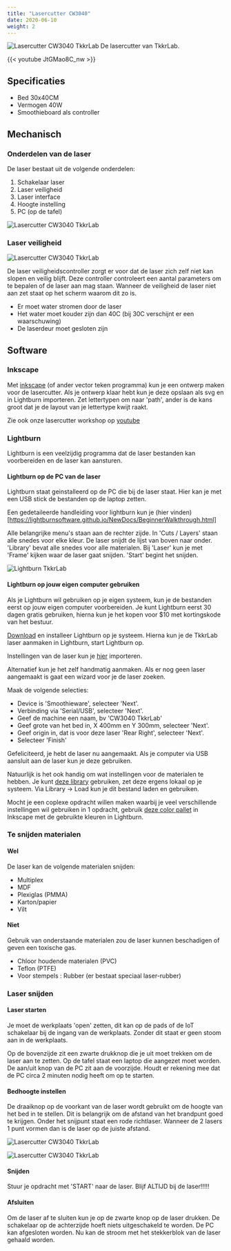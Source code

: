 ```yaml
---
title: "Lasercutter CW3040"
date: 2020-06-10
weight: 2
---
```


![Lasercutter CW3040 TkkrLab](/images/TkkrLab_Laser_Cutter_CW3040.jpg)
De lasercutter van TkkrLab.

{{< youtube JtGMao8C_nw >}}


## Specificaties
 * Bed 30x40CM
 * Vermogen 40W
 * Smoothieboard als controller

## Mechanisch

### Onderdelen van de laser

De laser bestaat uit de volgende onderdelen:

 1. Schakelaar laser
 2. Laser veiligheid
 3. Laser interface
 4. Hoogte instelling
 5. PC (op de tafel)
 
![Lasercutter CW3040 TkkrLab](/images/Laser_overview.png)
 

### Laser veiligheid

![Lasercutter CW3040 TkkrLab](/images/TkkrLab_Laser_Safetycontr.jpg)

De laser veiligheidscontroller zorgt er voor dat de laser zich zelf niet kan slopen en veilig blijft. Deze controller controleert een aantal parameters om te bepalen of de laser aan mag staan. Wanneer de veiligheid de laser niet aan zet staat op het scherm waarom dit zo is. 

 * Er moet water stromen door de laser
 * Het water moet kouder zijn dan 40C (bij 30C verschijnt er een waarschuwing)
 * De laserdeur moet gesloten zijn

## Software

### Inkscape
Met [inkscape](http://inkscape.org/) (of ander vector teken programma) kun je een ontwerp maken voor de lasercutter. Als je ontwerp klaar hebt kun je deze opslaan als svg en in Lightburn importeren. Zet lettertypen om naar 'path', ander is de kans groot dat je de layout van je lettertype kwijt raakt.

Zie ook onze lasercutter workshop op [youtube](https://www.youtube.com/watch?v=JtGMao8C_nw)

### Lightburn

Lightburn is een veelzijdig programma dat de laser bestanden kan voorbereiden en de laser kan aansturen.

#### Lightburn op de PC van de laser

Lightburn staat geinstalleerd op de PC die bij de laser staat. Hier kan je met een USB stick de bestanden op de laptop zetten. 

Een gedetaileerde handleiding voor lightburn kun je (hier vinden)[https://lightburnsoftware.github.io/NewDocs/BeginnerWalkthrough.html]

Alle belangrijke menu's staan aan de rechter zijde. In 'Cuts / Layers' staan alle snedes voor elke kleur. De laser snijdt de lijst van boven naar onder. 'Library' bevat alle snedes voor alle materialen. Bij 'Laser' kun je met 'Frame' kijken waar de laser gaat snijden. 'Start' begint het snijden.

![Lightburn TkkrLab](/images/Lightburn_TkkrLab.png)

#### Lightburn op jouw eigen computer gebruiken

Als je Lightburn wil gebruiken op je eigen systeem, kun je de bestanden eerst op jouw eigen computer voorbereiden. Je kunt Lightburn eerst 30 dagen gratis gebruiken, hierna kun je het kopen voor $10 met kortingskode van het bestuur.

[Download](https://lightburnsoftware.com/pages/trial-version-try-before-you-buy) en installeer Lightburn op je systeem. Hierna kun je de TkkrLab laser aanmaken in Lightburn, start Lightburn op. 

Instellingen van de laser kun je <a href="https://handleidingen.tkkrlab.space/gereedschappen/cw3040.lbdev" download>hier</a> importeren.

Alternatief kun je het zelf handmatig aanmaken. Als er nog geen laser aangemaakt is gaat een wizard voor je de laser zoeken. 

Maak de volgende selecties:

 * Device is 'Smoothieware', selecteer 'Next'.
 * Verbinding via 'Serial/USB', selecteer 'Next'.
 * Geef de machine een naam, bv 'CW3040 TkkrLab'
 * Geef grote van het bed in, X 400mm en Y 300mm, selecteer 'Next'.
 * Geef origin in, dat is voor deze laser 'Rear Right', selecteer 'Next'.
 * Selecteer 'Finish'

Gefeliciteerd, je hebt de laser nu aangemaakt. Als je computer via USB aansluit aan de laser kun je deze gebruiken.

Natuurlijk is het ook handig om wat instellingen voor de materialen te hebben. Je kunt [deze library](/files/tkkrLab_lightburn.zip) gebruiken, zet deze ergens lokaal op je systeem. Via Library -> Load kun je dit bestand laden en gebruiken.

Mocht je een coplexe opdracht willen maken waarbij je veel verschillende instellingen wil gebruiken in 1 opdracht, gebruik [deze color pallet](/files/color_palette_lightburn.zip) in Inkscape met de gebruikte kleuren in Lightburn.

### Te snijden materialen

#### Wel

De laser kan de volgende materialen snijden:

 * Multiplex
 * MDF
 * Plexiglas (PMMA)
 * Karton/papier
 * Vilt

#### Niet
Gebruik van onderstaande materialen zou de laser kunnen beschadigen of geven een toxische gas. 

 * Chloor houdende materialen (PVC)
 * Teflon (PTFE)
 * Voor stempels : Rubber (er bestaat speciaal laser-rubber)

### Laser snijden

#### Laser starten

Je moet de werkplaats 'open' zetten, dit kan op de pads of de IoT schakelaar bij de ingang van de werkplaats. Zonder dit staat er geen stoom aan in de werkplaats.

Op de bovenzijde zit een zwarte drukknop die je uit moet trekken om de laser aan te zetten. Op de tafel staat een laptop die aangezet moet worden. De aan/uit knop van de PC zit aan de voorzijde. Houdt er rekening mee dat de PC circa 2 minuten nodig heeft om op te starten.

#### Bedhoogte instellen

De draaiknop op de voorkant van de laser wordt gebruikt om de hoogte van het bed in te stellen. Dit is belangrijk om de afstand van het brandpunt goed te krijgen. Onder het snijpunt staat een rode richtlaser. Wanneer de 2 lasers 1 punt vormen dan is de laser op de juiste afstand.

![Lasercutter CW3040 TkkrLab](/images/TkkrLab_Laser_spot_fout.jpg)

![Lasercutter CW3040 TkkrLab](/images/TkkrLab_Laser_spot_goed.jpg)

#### Snijden

Stuur je opdracht met 'START' naar de laser. Blijf ALTIJD bij de laser!!!!! 

#### Afsluiten

Om de laser af te sluiten kun je op de zwarte knop op de laser drukken. De schakelaar op de achterzijde hoeft niets uitgeschakeld te worden. De PC kan afgesloten worden. Nu kan de stroom met het stekkerblok van de laser gehaald worden.